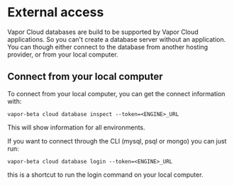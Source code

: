 # External access

Vapor Cloud databases are build to be supported by Vapor Cloud applications. So you can't create a database server without an application. You can though either connect to the database from another hosting provider, or from your local computer.

## Connect from your local computer

To connect from your local computer, you can get the connect information with:

```
vapor-beta cloud database inspect --token=<ENGINE>_URL
```

This will show information for all environments.

If you want to connect through the CLI (mysql, psql or mongo) you can just run:

```
vapor-beta cloud database login --token=<ENGINE>_URL
```

this is a shortcut to run the login command on your local computer.
